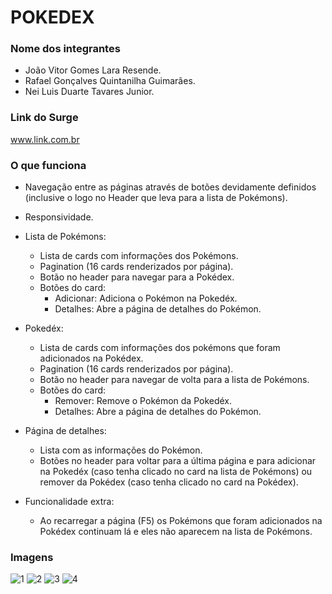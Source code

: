 # POKEDEX

### Nome dos integrantes 
- João Vitor Gomes Lara Resende.
- Rafael Gonçalves Quintanilha Guimarães.
- Nei Luis Duarte Tavares Junior.

### Link do Surge 
www.link.com.br

### O que funciona
- Navegação entre as páginas através de botões devidamente definidos (inclusive o logo no Header que leva para a lista de Pokémons).
- Responsividade.

- Lista de Pokémons: 
     - Lista de cards com informações dos Pokémons.
     - Pagination (16 cards renderizados por página).
     - Botão no header para navegar para a Pokédex.
     - Botões do card: 
        - Adicionar: Adiciona o Pokémon na Pokedéx.
        - Detalhes: Abre a página de detalhes do Pokémon.
- Pokedéx:
     - Lista de cards com informações dos pokémons que foram adicionados na Pokédex.
     - Pagination (16 cards renderizados por página).
     - Botão no header para navegar de volta para a lista de Pokémons.
     - Botões do card: 
        - Remover: Remove o Pokémon da Pokedéx.
        - Detalhes: Abre a página de detalhes do Pokémon.
- Página de detalhes:
     - Lista com as informações do Pokémon.
     - Botões no header para voltar para a última página e para adicionar na Pokedéx (caso tenha clicado no card na lista de Pokémons) ou remover da Pokédex (caso tenha clicado no card na Pokédex).
     
- Funcionalidade extra:
     - Ao recarregar a página (F5) os Pokémons que foram adicionados na Pokédex continuam lá e eles não aparecem na lista de Pokémons.
     
### Imagens
![1](https://user-images.githubusercontent.com/102267210/189549802-048814da-6a2e-45d3-b068-633c6f73b041.png)
![2](https://user-images.githubusercontent.com/102267210/189549804-83fe679a-7e79-49ca-9aba-ff6eda2a19a1.png)
![3](https://user-images.githubusercontent.com/102267210/189550834-ef8fa33b-175e-47b8-b2ed-edbd1ef61c29.png)
![4](https://user-images.githubusercontent.com/102267210/189549806-ea3add8a-18c9-41de-8049-1ebaa4d50d76.png)
